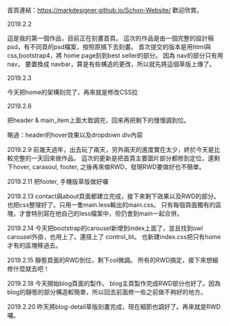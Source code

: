 首頁連結：https://markdesigner.github.io/Schon-Website/
歡迎欣賞。

2019.2.2

這是我的第一個作品，目前正在刻畫首頁。
這次的作品是由一個完整的設計稿psd，有不同頁的psd檔案，按照原搞下去刻畫。
首次提交的版本是用html與css,bootstrap4，將
home page刻到best seller的部分。
因為
nav的部分只有用
nav，
要置換成
navbar，算是有些構造的更改，所以就先將這個草版上傳了。

2019.2.3

今天把home的架構刻完了，再來就是修改CSS拉

2019.2.6

把header & main_item上面大致調完，回來再把剩下的慢慢調到位。

略過：header的hover效果以及dropdown div內容

2019.2.9
前幾天過年，出去玩了兩天，另外兩天的進度實在太少，終於今天是比較完整的一天回來做作品。
這次的更新是把首頁主要圖片部分都修到定位，還剩下hover, carasoul, footer, 
之後再來做RWD，發現RWD要做好也不簡單。


2019.2.11
把footer, 手機版草版做好囉

2019.2.13
contact與about頁面都建立完成，接下來剩下效果以及RWD的部分。
也把css整理好了。只用一隻main.less輸出的main.css。
只有每個頁面獨有的區塊，才會特別寫在他自己的less檔案中，但仍會到main一起合併。

2019.2.14
今天把bootstrap的carousel新增到index上面了，並且找到owl carousel外掛，也用上了。還搭上了 control_bt。
也新建index.css把只有home才有的區塊移過去。


2019.2.15
靜態頁面的RWD到位，剩下col微調。
所有的RWD搞定，接下來想細修什麼就去吧！

2019.2.18
今天開始blog頁面的製作。
blog主頁製作完成RWD部分也好了。因為blog的靜態的部分構造較簡單，所以回去前面修一些之前做不夠好的地方。

2019.2.20
昨天將blog-detail草版刻畫完成，現在細節也調好了。再來就是RWD囉。
